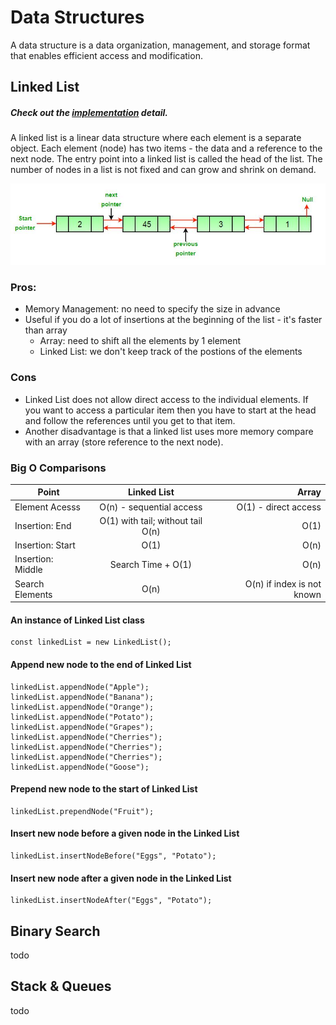 # Data Structures
A data structure is a data organization, management, and storage format that enables efficient access and modification.


## Linked List
##### Check out the [implementation](src/implementation/LinkedList.js) detail.
A linked list is a linear data structure where each element is a separate object. Each element (node) has two items - the data and a reference to the next node. The entry point into a linked list is called the head of the list. The number of nodes in a list is not fixed and can grow and shrink on demand. 

<p align="center">
  <img src="src/assets/linked-list.jpg" />
</p>

### Pros:
- Memory Management: no need to specify the size in advance
- Useful if you do a lot of insertions at the beginning of the list - it's faster than array
  - Array: need to shift all the elements by 1 element
  - Linked List: we don't keep track of the postions of the elements

### Cons
- Linked List does not allow direct access to the individual elements. If you want to access a particular item then you have to start at the head and follow the references until you get to that item.
- Another disadvantage is that a linked list uses more memory compare with an array (store reference to the next node).

### Big O Comparisons
| Point             |            Linked List            |                      Array |
| ----------------- | :-------------------------------: | -------------------------: |
| Element Acesss    |     O(n) - sequential access      |       O(1) - direct access |
| Insertion: End    | O(1) with tail; without tail O(n) |                       O(1) |
| Insertion: Start  |               O(1)                |                       O(n) |
| Insertion: Middle |        Search Time + O(1)         |                       O(n) |
| Search Elements   |               O(n)                | O(n) if index is not known |


#### An instance of Linked List class
```
const linkedList = new LinkedList();
```

#### Append new node to the end of Linked List
```
linkedList.appendNode("Apple");
linkedList.appendNode("Banana");
linkedList.appendNode("Orange");
linkedList.appendNode("Potato");
linkedList.appendNode("Grapes");
linkedList.appendNode("Cherries");
linkedList.appendNode("Cherries");
linkedList.appendNode("Cherries");
linkedList.appendNode("Goose");
```

#### Prepend new node to the start of Linked List
```
linkedList.prependNode("Fruit");
```

#### Insert new node before a given node in the Linked List
```
linkedList.insertNodeBefore("Eggs", "Potato");
```

#### Insert new node after a given node in the Linked List
```
linkedList.insertNodeAfter("Eggs", "Potato");
```


## Binary Search
todo


## Stack & Queues
todo
